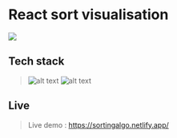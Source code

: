 # React sort visualisation
![](https://media.giphy.com/media/3oKIPEqDGUULpEU0aQ/giphy.gif)

## Tech stack

> ![alt text](https://img.icons8.com/plasticine/100/000000/react.png)
> ![alt text](https://img.icons8.com/color/96/000000/bootstrap.png)



## Live

> Live demo : https://sortingalgo.netlify.app/



 

